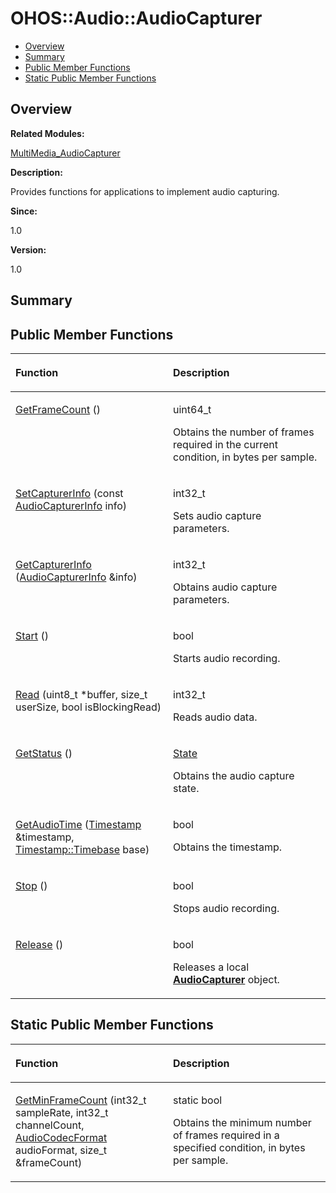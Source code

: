 # OHOS::Audio::AudioCapturer<a name="ZH-CN_TOPIC_0000001054718137"></a>

-   [Overview](#section384295052165635)
-   [Summary](#section1434045264165635)
-   [Public Member Functions](#pub-methods)
-   [Static Public Member Functions](#pub-static-methods)

## **Overview**<a name="section384295052165635"></a>

**Related Modules:**

[MultiMedia\_AudioCapturer](MultiMedia_AudioCapturer.md)

**Description:**

Provides functions for applications to implement audio capturing. 

**Since:**

1.0

**Version:**

1.0

## **Summary**<a name="section1434045264165635"></a>

## Public Member Functions<a name="pub-methods"></a>

<a name="table701012798165635"></a>
<table><thead align="left"><tr id="row1258505174165635"><th class="cellrowborder" valign="top" width="50%" id="mcps1.1.3.1.1"><p id="p629153874165635"><a name="p629153874165635"></a><a name="p629153874165635"></a>Function</p>
</th>
<th class="cellrowborder" valign="top" width="50%" id="mcps1.1.3.1.2"><p id="p579928693165635"><a name="p579928693165635"></a><a name="p579928693165635"></a>Description</p>
</th>
</tr>
</thead>
<tbody><tr id="row809340769165635"><td class="cellrowborder" valign="top" width="50%" headers="mcps1.1.3.1.1 "><p id="p624639778165635"><a name="p624639778165635"></a><a name="p624639778165635"></a><a href="MultiMedia_AudioCapturer.md#gaf603a793bb5e97f000b11f57fa944ce1">GetFrameCount</a> ()</p>
</td>
<td class="cellrowborder" valign="top" width="50%" headers="mcps1.1.3.1.2 "><p id="p1605022178165635"><a name="p1605022178165635"></a><a name="p1605022178165635"></a>uint64_t </p>
<p id="p333151772165635"><a name="p333151772165635"></a><a name="p333151772165635"></a>Obtains the number of frames required in the current condition, in bytes per sample. </p>
</td>
</tr>
<tr id="row1553215971165635"><td class="cellrowborder" valign="top" width="50%" headers="mcps1.1.3.1.1 "><p id="p638787331165635"><a name="p638787331165635"></a><a name="p638787331165635"></a><a href="MultiMedia_AudioCapturer.md#gae2cf055c840ece71e22cb64c98c68a19">SetCapturerInfo</a> (const <a href="OHOS-Audio-AudioCapturerInfo.md">AudioCapturerInfo</a> info)</p>
</td>
<td class="cellrowborder" valign="top" width="50%" headers="mcps1.1.3.1.2 "><p id="p1489282351165635"><a name="p1489282351165635"></a><a name="p1489282351165635"></a>int32_t </p>
<p id="p1192178229165635"><a name="p1192178229165635"></a><a name="p1192178229165635"></a>Sets audio capture parameters. </p>
</td>
</tr>
<tr id="row591522420165635"><td class="cellrowborder" valign="top" width="50%" headers="mcps1.1.3.1.1 "><p id="p2044286318165635"><a name="p2044286318165635"></a><a name="p2044286318165635"></a><a href="MultiMedia_AudioCapturer.md#ga3921932035bfa99f7e7d8d0241344fca">GetCapturerInfo</a> (<a href="OHOS-Audio-AudioCapturerInfo.md">AudioCapturerInfo</a> &amp;info)</p>
</td>
<td class="cellrowborder" valign="top" width="50%" headers="mcps1.1.3.1.2 "><p id="p640242950165635"><a name="p640242950165635"></a><a name="p640242950165635"></a>int32_t </p>
<p id="p2028952570165635"><a name="p2028952570165635"></a><a name="p2028952570165635"></a>Obtains audio capture parameters. </p>
</td>
</tr>
<tr id="row977235911165635"><td class="cellrowborder" valign="top" width="50%" headers="mcps1.1.3.1.1 "><p id="p2083665301165635"><a name="p2083665301165635"></a><a name="p2083665301165635"></a><a href="MultiMedia_AudioCapturer.md#gac3391374f9a180d84aa5bd19236743a1">Start</a> ()</p>
</td>
<td class="cellrowborder" valign="top" width="50%" headers="mcps1.1.3.1.2 "><p id="p442955105165635"><a name="p442955105165635"></a><a name="p442955105165635"></a>bool </p>
<p id="p2101943382165635"><a name="p2101943382165635"></a><a name="p2101943382165635"></a>Starts audio recording. </p>
</td>
</tr>
<tr id="row1897488001165635"><td class="cellrowborder" valign="top" width="50%" headers="mcps1.1.3.1.1 "><p id="p2098012039165635"><a name="p2098012039165635"></a><a name="p2098012039165635"></a><a href="MultiMedia_AudioCapturer.md#ga75bccf0f21f7d9adc5e580f40abfc7d2">Read</a> (uint8_t *buffer, size_t userSize, bool isBlockingRead)</p>
</td>
<td class="cellrowborder" valign="top" width="50%" headers="mcps1.1.3.1.2 "><p id="p57629727165635"><a name="p57629727165635"></a><a name="p57629727165635"></a>int32_t </p>
<p id="p350854479165635"><a name="p350854479165635"></a><a name="p350854479165635"></a>Reads audio data. </p>
</td>
</tr>
<tr id="row1347187717165635"><td class="cellrowborder" valign="top" width="50%" headers="mcps1.1.3.1.1 "><p id="p1584835253165635"><a name="p1584835253165635"></a><a name="p1584835253165635"></a><a href="MultiMedia_AudioCapturer.md#gaf022f9b98b1776799e86b689f7544a5e">GetStatus</a> ()</p>
</td>
<td class="cellrowborder" valign="top" width="50%" headers="mcps1.1.3.1.2 "><p id="p786744679165635"><a name="p786744679165635"></a><a name="p786744679165635"></a><a href="MultiMedia_AudioCapturer.md#ga3d8d6798a2346e57e241d16da673d508">State</a> </p>
<p id="p2100787402165635"><a name="p2100787402165635"></a><a name="p2100787402165635"></a>Obtains the audio capture state. </p>
</td>
</tr>
<tr id="row432841205165635"><td class="cellrowborder" valign="top" width="50%" headers="mcps1.1.3.1.1 "><p id="p685475113165635"><a name="p685475113165635"></a><a name="p685475113165635"></a><a href="MultiMedia_AudioCapturer.md#gae24a95aeba747852373ef408bb9bab12">GetAudioTime</a> (<a href="OHOS-Audio-Timestamp.md">Timestamp</a> &amp;timestamp, <a href="MultiMedia_AudioCapturer.md#gacdafb362a7da91799fa96163bca2a619">Timestamp::Timebase</a> base)</p>
</td>
<td class="cellrowborder" valign="top" width="50%" headers="mcps1.1.3.1.2 "><p id="p1958660624165635"><a name="p1958660624165635"></a><a name="p1958660624165635"></a>bool </p>
<p id="p489674517165635"><a name="p489674517165635"></a><a name="p489674517165635"></a>Obtains the timestamp. </p>
</td>
</tr>
<tr id="row1017949005165635"><td class="cellrowborder" valign="top" width="50%" headers="mcps1.1.3.1.1 "><p id="p335589234165635"><a name="p335589234165635"></a><a name="p335589234165635"></a><a href="MultiMedia_AudioCapturer.md#ga498a8a4d0a2c09418944eab7728bdc7b">Stop</a> ()</p>
</td>
<td class="cellrowborder" valign="top" width="50%" headers="mcps1.1.3.1.2 "><p id="p1528635623165635"><a name="p1528635623165635"></a><a name="p1528635623165635"></a>bool </p>
<p id="p2092368062165635"><a name="p2092368062165635"></a><a name="p2092368062165635"></a>Stops audio recording. </p>
</td>
</tr>
<tr id="row1721729157165635"><td class="cellrowborder" valign="top" width="50%" headers="mcps1.1.3.1.1 "><p id="p1626336691165635"><a name="p1626336691165635"></a><a name="p1626336691165635"></a><a href="MultiMedia_AudioCapturer.md#gad68b60d6ca82d096cbfa0f4205f2ae9e">Release</a> ()</p>
</td>
<td class="cellrowborder" valign="top" width="50%" headers="mcps1.1.3.1.2 "><p id="p1472837572165635"><a name="p1472837572165635"></a><a name="p1472837572165635"></a>bool </p>
<p id="p1653375213165635"><a name="p1653375213165635"></a><a name="p1653375213165635"></a>Releases a local <strong id="b486981149165635"><a name="b486981149165635"></a><a name="b486981149165635"></a><a href="OHOS-Audio-AudioCapturer.md">AudioCapturer</a></strong> object. </p>
</td>
</tr>
</tbody>
</table>

## Static Public Member Functions<a name="pub-static-methods"></a>

<a name="table493928781165635"></a>
<table><thead align="left"><tr id="row455855702165635"><th class="cellrowborder" valign="top" width="50%" id="mcps1.1.3.1.1"><p id="p2037699556165635"><a name="p2037699556165635"></a><a name="p2037699556165635"></a>Function</p>
</th>
<th class="cellrowborder" valign="top" width="50%" id="mcps1.1.3.1.2"><p id="p1461144362165635"><a name="p1461144362165635"></a><a name="p1461144362165635"></a>Description</p>
</th>
</tr>
</thead>
<tbody><tr id="row747010397165635"><td class="cellrowborder" valign="top" width="50%" headers="mcps1.1.3.1.1 "><p id="p1398472102165635"><a name="p1398472102165635"></a><a name="p1398472102165635"></a><a href="MultiMedia_AudioCapturer.md#gac3f12dec86f94438758ba1a6ff6ed7da">GetMinFrameCount</a> (int32_t sampleRate, int32_t channelCount, <a href="MultiMedia_MediaCommon.md#gaa4ea6f314644ed287e0704be26c768b7">AudioCodecFormat</a> audioFormat, size_t &amp;frameCount)</p>
</td>
<td class="cellrowborder" valign="top" width="50%" headers="mcps1.1.3.1.2 "><p id="p966348756165635"><a name="p966348756165635"></a><a name="p966348756165635"></a>static bool </p>
<p id="p402468931165635"><a name="p402468931165635"></a><a name="p402468931165635"></a>Obtains the minimum number of frames required in a specified condition, in bytes per sample. </p>
</td>
</tr>
</tbody>
</table>

